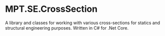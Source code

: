 # MPT.SE.CrossSection
A library and classes for working with various cross-sections for statics and structural engineering purposes. Written in C# for .Net Core.